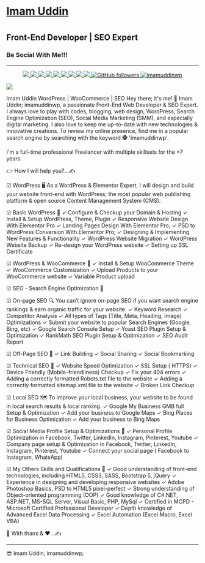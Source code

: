 # <h1><a href="https://imamuddinwp.github.io/imamuddin/" target="_blank">Imam Uddin</a></h1>
# <h2>Front-End Developer | SEO Expert </h2>
<h3>Be Social With Me!!!</h3>
<hr>
<p align="center">  
  <a href="https://twitter.com/imamuddinwp" target="_blank">
    <img src="https://img.shields.io/badge/-Twitter-1ca0f1?style=flat&labelColor=1ca0f1&logo=twitter&logoColor=white&link=https://twitter.com/imamuddinwp">
  </a>
  <a href="https://www.linkedin.com/in/imamuddinwp/" target="_blank">
    <img src="https://img.shields.io/badge/-Linkedin-1ca0f1?style=flat&labelColor=1ca0f1&logo=linkedin&logoColor=white&link=https://www.linkedin.com/in/imamuddinwp/">
  </a>
  <a href="https://behance.net/imamuddinwp" target="_blank">
    <img src="https://img.shields.io/badge/-Behance-053eff?style=flat&labelColor=053eff&logo=behance&logoColor=white&link=https://behance.net/imamuddinwp">
  </>
   <a href="https://www.instagram.com/imamuddinwp/" target="_blank">
    <img src="https://img.shields.io/badge/-Instagram-1ca0f1?style=flat&labelColor=1ca0f1&logo=instagram&logoColor=white&link=https://www.instagram.com/imamuddinwp/">
  </a> 
   <a href="https://bn.quora.com/profile/Imam-Uddin-Wp" target="_blank">
    <img src="https://img.shields.io/badge/-Quora-1ca0f1?style=flat&labelColor=1ca0f1&logo=quora&logoColor=white&link=https://bn.quora.com/profile/Imam-Uddin-Wp">
  </a>
    <a href="https://imamuddinwp.medium.com/" target="_blank">
    <img src="https://img.shields.io/badge/-Medium-1877F2?style=flat&labelColor=1877F2&logo=medium&logoColor=white&link=https://imamuddinwp.medium.com/">
  </a>
  <a href="https://mix.com/imamuddinwp" target="_blank">
    <img src="https://img.shields.io/badge/-Mix-1877F2?style=flat&labelColor=1877F2&logo=mix&logoColor=white&link=https://mix.com/imamuddinwp">
  </a>  
   <a href="https://facebook.com/imamuddinwp" target="_blank">
    <img src="https://img.shields.io/badge/-Facebook-1877F2?style=flat&labelColor=1877F2&logo=facebook&logoColor=white&link=https://facebook.com/imamuddinwp">
  </a>
  <a href="https://dribbble.com/imamuddinwp" target="_blank">
    <img src="https://img.shields.io/badge/-Dribbble-1877F2?style=flat&labelColor=1877F2&logo=dribbble&logoColor=white&link=https://dribbble.com/imamuddinwp">
  </a>
  <a href="https://github.com/imamuddinwp" target="_blank">
    <img alt="GitHub followers" src="https://img.shields.io/github/followers/imamuddinwp?label=Github&style=flat">
  </a>
  <a href="https://github.com/imamuddinwp" target="_blank">
    <img src="https://komarev.com/ghpvc/?username=imamuddinwp&label=Views&color=brightgreen&style=flat" alt="imamuddinwp" />
  </a>
</p
<hr>
<a href="https://imamuddinwp.github.io/imamuddin" target="_blank"> <img src="https://github.com/imamuddinwp/imamuddin/blob/main/imam-uddin-imamuddinwp.jpg"></a>

Imam Uddin
WordPress | WooCommerce | SEO
Hey there; it's me! 🤠 Imam Uddin; imamuddinwp, a passionate Front-End Web Developer & SEO Expert. I always love to play with codes, blogging, web design, WordPress, Search Engine Optimization (SEO), Social Media Marketing (SMM), and especially digital marketing. I also love to keep me up-to-date with new technologies & innovative creations. To review my online presence, find me in a popular search engine by searching with the keyword 🕵 'imamuddinwp'. 

I'm a full-time professional Freelancer with multiple skillsets for the +7 years. 

👉 How I will help you?...✍

☑ WordPress 🖥
As a WordPress & Elementor Expert, I will design and build your website front-end with WordPress; the most popular web publishing platform & open source Content Management System (CMS).

☑ Basic WordPress 🔌
✓ Configure & Checkup your Domain & Hosting
✓ Install & Setup WordPress, Theme, Plugin
✓ Responsive Website Design With Elementor Pro
✓ Landing Pages Design With Elementor Pro;
✓ PSD to WordPress Conversion With Elementor Pro;
✓ Designing & Implementing New Features & Functionality
✓ WordPress Website Migration
✓ WordPress Website Backup
✓ Re-design your WordPress website
✓ Setting up SSL Certificate

☑ WordPress & WooCommerce 🛒
✓ Install & Setup WooCommerce Theme
✓ WooCommerce Customization
✓ Upload Products to your WooCommerce website
✓ Variable Product upload

☑ SEO - Search Engine Optimization 🚀

☑ On-page SEO 🔍
You can’t ignore on-page SEO if you want search engine rankings & earn organic traffic for your website.
✓ Keyword Research
✓ Competitor Analysis
✓ All types of Tags (Title, Meta, Heading, Image) Optimizations
✓ Submit your website to popular Search Engines (Google, Bing, etc)
✓ Google Search Console Setup
✓ Yoast SEO Plugin Setup & Optimization
✓ RankMath SEO Plugin Setup & Optimization
✓ SEO Audit Report

☑ Off-Page SEO 📌
✓ Link Building
✓ Social Sharing 
✓ Social Bookmarking

☑ Technical SEO 🔭
✓ Website Speed Optimization
✓ SSL Setup ( HTTPS)
✓ Device Friendly (Mobile-friendliness) Checkup
✓ Fix your 404 errors
✓ Adding a correctly formatted Robots.txt file to the website
✓ Adding a correctly formatted sitemap.xml file to the website
✓ Broken Link Checkup

☑ Local SEO 🗺
To improve your local business, your website to be found in local search results & local ranking. 
✓ Google My Business GMB full Setup & Optimization
✓ Add your business to Google Maps
✓ Bing Places for Business Optimization
✓ Add your business to Bing Maps

☑ Social Media Profile Setup & Optimizations 🔖
✓ Personal Profile Optimization in Facebook, Twitter, LinkedIn, Instagram, Pinterest, Youtube
✓ Company page setup & Optimization in Facebook, Twitter, LinkedIn, Instagram, Pinterest, Youtube
✓ Connect your social page ( Facebook to Instagram, WhatsApp)

☑ My Others Skills and Qualifications 📂
✓ Good understanding of front-end technologies, including HTML5, CSS3, SASS, Bootstrap 5, jQuery
✓ Experience in designing and developing responsive websites
✓ Adobe Photoshop Basics, PSD to HTML5 pixel-perfect
✓ Strong understanding of Object-oriented programming (OOP)
✓ Good knowledge of C#.NET, ASP.NET, MS-SQL Server, Visual Basic, PHP, MySql
✓ Certified in MCPD - Microsoft Certified Professional Developer
✓ Depth knowledge of Advanced Excel Data Processing
✓ Excel Automation (Excel Macro, Excel VBA)

🤝 With thanx & ♥...✍
__________________________
😎 Imam Uddin, imamuddinwp; 

